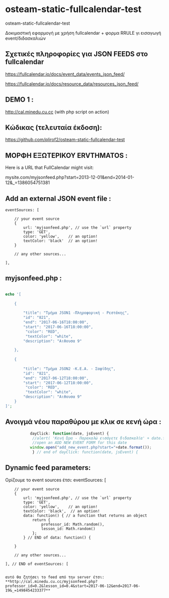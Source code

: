 # osteam-static-fullcalendar-test
osteam-static-fullcalendar-test 

Δοκιμαστική εφαρμογή με χρήση fullcalendar + φορμα RRULE γι εισαγωγή event/διδασκαλιών


## Σχετικές πληροφορίες για JSON FEEDS στο fullcalendar
https://fullcalendar.io/docs/event_data/events_json_feed/

https://fullcalendar.io/docs/resource_data/resources_json_feed/



## DEMO 1 : 
http://cal.minedu.cu.cc  (with php script on action)

## Κώδικας (τελευταία έκδοση):
https://github.com/plirof2/osteam-static-fullcalendar-test




## ΜΟΡΦΗ ΕΞΩΤΕΡΙΚΟΥ ERVTHMATOS :
Here is a URL that FullCalendar might visit:

mysite.com/myjsonfeed.php?start=2013-12-01&end=2014-01-12&_=1386054751381



## Add an external JSON event file :
    eventSources: [

        // your event source
        {
            url: 'myjsonfeed.php', // use the `url` property
            type: 'GET',
            color: 'yellow',    // an option!
            textColor: 'black'  // an option!
        }

        // any other sources...

    ], 




## myjsonfeed.php :
```php

echo '[
    
    {
        
        "title": "Τμήμα JSON1 -Πληροφορική - Ρεστάκης",
        "id": "821",
        "end": "2017-06-16T18:00:00",
        "start": "2017-06-16T18:00:00",
         "color": "RED",
         "textColor": "white",
		"description": "Αιθουσα 9"

    },
    
    {
        
        "title": "Τμήμα JSON2 -Κ.Ε.Α. - Σαφίδης",
        "id": "821",
        "end": "2017-06-12T18:00:00",
        "start": "2017-06-12T18:00:00",
         "color": "RED",
         "textColor": "white",
		"description": "Αιθουσα 9"
    }
]';

```


## Ανοιγμά νέου παραθύρου με κλικ σε κενή ώρα :

```javascript 
           dayClick: function(date, jsEvent) {
       		//alert( 'Κενή Ώρα - Παρακαλώ εισάγετε διδασκαλία' + date.format());
       	    //open an ADD NEW EVENT FORM for this date
           window.open("add_new_event.php?start="+date.format());				
    		} // end of dayClick: function(date, jsEvent) {

```

## Dynamic feed parameters:
Ορίζουμε το event sources έτσι:
    eventSources: [

        // your event source
        {
            url: 'myjsonfeed.php', // use the `url` property
            type: 'GET',
            color: 'yellow',    // an option!
            textColor: 'black',  // an option!
            data: function() { // a function that returns an object
                return {
                    professor_id: Math.random(),
                    lesson_id: Math.random()
                };
            } // END of data: function() {            

        }

        // any other sources...

    ], // END of eventSources: [


    αυτό θα ζητήσει το feed από την server έτσι: **http://cal.minedu.cu.cc/myjsonfeed.php?professor_id=0.2&lesson_id=0.4&start=2017-06-12&end=2017-06-19&_=1498454233377**


